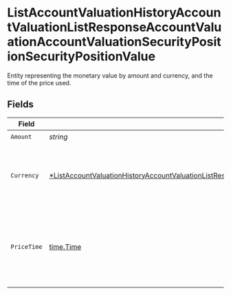 # ListAccountValuationHistoryAccountValuationListResponseAccountValuationAccountValuationSecurityPositionSecurityPositionValue

Entity representing the monetary value by amount and currency, and the time of the price used.


## Fields

| Field                                                                                                                                                                                                                                                                                                    | Type                                                                                                                                                                                                                                                                                                     | Required                                                                                                                                                                                                                                                                                                 | Description                                                                                                                                                                                                                                                                                              |
| -------------------------------------------------------------------------------------------------------------------------------------------------------------------------------------------------------------------------------------------------------------------------------------------------------- | -------------------------------------------------------------------------------------------------------------------------------------------------------------------------------------------------------------------------------------------------------------------------------------------------------- | -------------------------------------------------------------------------------------------------------------------------------------------------------------------------------------------------------------------------------------------------------------------------------------------------------- | -------------------------------------------------------------------------------------------------------------------------------------------------------------------------------------------------------------------------------------------------------------------------------------------------------- |
| `Amount`                                                                                                                                                                                                                                                                                                 | *string*                                                                                                                                                                                                                                                                                                 | :heavy_check_mark:                                                                                                                                                                                                                                                                                       | N/A                                                                                                                                                                                                                                                                                                      |
| `Currency`                                                                                                                                                                                                                                                                                               | [*ListAccountValuationHistoryAccountValuationListResponseAccountValuationAccountValuationSecurityPositionSecurityPositionValueCurrency](../../models/operations/listaccountvaluationhistoryaccountvaluationlistresponseaccountvaluationaccountvaluationsecuritypositionsecuritypositionvaluecurrency.md) | :heavy_minus_sign:                                                                                                                                                                                                                                                                                       | Alphabetic three-letter [ISO 4217](https://en.wikipedia.org/wiki/ISO_4217) currency code.<br/>* EUR - Euro                                                                                                                                                                                               |
| `PriceTime`                                                                                                                                                                                                                                                                                              | [time.Time](https://pkg.go.dev/time#Time)                                                                                                                                                                                                                                                                | :heavy_check_mark:                                                                                                                                                                                                                                                                                       | The date and time of the price used for the calculation. [RFC 3339-5](https://datatracker.ietf.org/doc/html/rfc3339#section-5.6), [ISO8601 UTC](https://www.iso.org/iso-8601-date-and-time-format.html)                                                                                                  |